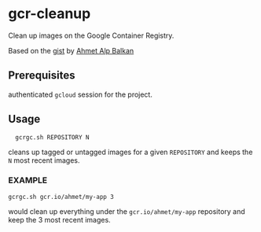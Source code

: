 # gcr-cleanup

Clean up images on the Google Container Registry.

Based on the [gist](https://gist.github.com/ahmetb/7ce6d741bd5baa194a3fac6b1fec8bb7) by [Ahmet Alp Balkan](https://gist.github.com/ahmetb)

## Prerequisites
authenticated `gcloud` session for the project.

## Usage
```
  gcrgc.sh REPOSITORY N
```
cleans up tagged or untagged images for a given `REPOSITORY` and keeps the `N` most recent images.
### EXAMPLE
```
gcrgc.sh gcr.io/ahmet/my-app 3
```
  would clean up everything under the `gcr.io/ahmet/my-app` repository
  and keep the 3 most recent images.
